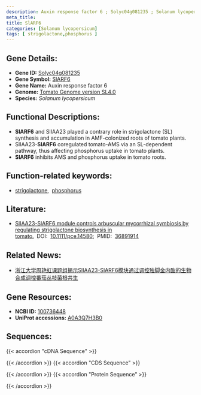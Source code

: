 ```yaml
---
description: Auxin response factor 6 ; Solyc04g081235 ; Solanum lycopersicum
meta_title:
title: SlARF6
categories: [Solanum lycopersicum]
tags: [ strigolactone,phosphorus ]
---
```


## Gene Details:
- **Gene ID:**	[Solyc04g081235](https://solgenomics.net/locus/Solyc04g081235/view)
- **Gene Symbol:** <u>SlARF6</u>
- **Gene Name:** Auxin response factor 6
- **Genome:** [Tomato Genome version SL4.0](https://solgenomics.net/organism/solanum_lycopersicum/genome)
- **Species:** *Solanum lycopersicum*

## Functional Descriptions:
   - **SlARF6** and SlIAA23 played a contrary role in strigolactone (SL) synthesis and accumulation in AMF-colonized roots of tomato plants.
   - SlIAA23-**SlARF6** coregulated tomato-AMS via an SL-dependent pathway, thus affecting phosphorus uptake in tomato plants.
   - **SlARF6** inhibits AMS and phosphorus uptake in tomato roots.

## Function-related keywords:
   - [strigolactone](/tags/strigolactone/),&nbsp;&nbsp;[phosphorus](/tags/phosphorus/)

## Literature:
   - [SlIAA23-SlARF6 module controls arbuscular mycorrhizal symbiosis by regulating strigolactone biosynthesis in tomato.](https://onlinelibrary.wiley.com/doi/10.1111/pce.14580)&nbsp;&nbsp;DOI:&nbsp;&nbsp;[10.1111/pce.14580](https://onlinelibrary.wiley.com/doi/10.1111/pce.14580);&nbsp;&nbsp;PMID:&nbsp;&nbsp;[36891914](https://pubmed.ncbi.nlm.nih.gov/36891914/)

## Related News:
   - [浙江大学周艳虹课题组揭示SlIAA23-SlARF6模块通过调控独脚金内酯的生物合成调控番茄丛枝菌根共生](https://mp.weixin.qq.com/s?__biz=MzIyOTY2NDYyNQ==&mid=2247567903&idx=5&sn=ef3cb63a4509bd1cd447017beaa1b3cc&chksm=7c59b94ba248fef3bb22161c01f89b665e189dbf9e51d61bad213e3052fb461924ef276e166b&scene=27#wechat_redirect)

## Gene Resources:
- **NCBI ID:**  [100736448](https://www.ncbi.nlm.nih.gov/gene/?term=100736448)
- **UniProt accessions:** [A0A3Q7H3B0](https://www.uniprot.org/uniprotkb/A0A3Q7H3B0/entry)



## Sequences:
{{< accordion "cDNA Sequence" >}}

{{< /accordion >}}
{{< accordion "CDS Sequence" >}}

{{< /accordion >}}
{{< accordion "Protein Sequence" >}}

{{< /accordion >}}
